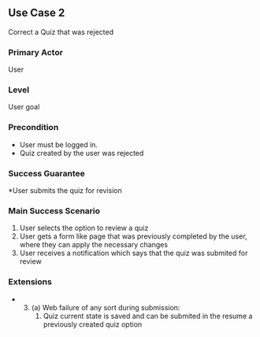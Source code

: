 ## Use Case 2

Correct a Quiz that was rejected

### Primary Actor

User

### Level

User goal

### Precondition 

* User must be logged in.
* Quiz created by the user was rejected

### Success Guarantee

*User submits the quiz for revision

### Main Success Scenario

1. User selects the option to review a quiz
2. User gets a form like page that was previously completed by the user, where they can apply the necessary changes
3. User receives a notification which says that the quiz was submited for review


### Extensions

* 3. (a) Web failure of any sort during submission:
		1. Quiz current state is saved and can be submited in the resume a previously created quiz option
